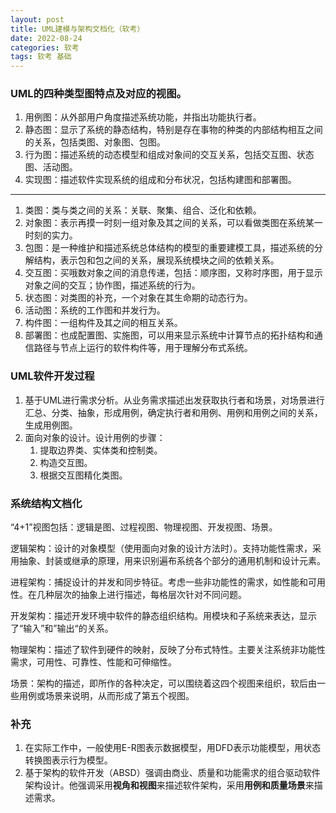 ```yaml
---
layout: post
title: UML建模与架构文档化（软考）
date: 2022-08-24
categories: 软考
tags: 软考 基础 
---
```


### UML的四种类型图特点及对应的视图。

1. 用例图：从外部用户角度描述系统功能，并指出功能执行者。
2. 静态图：显示了系统的静态结构，特别是存在事物的种类的内部结构相互之间的关系，包括类图、对象图、包图。
3. 行为图：描述系统的动态模型和组成对象间的交互关系，包括交互图、状态图、活动图。
4. 实现图：描述软件实现系统的组成和分布状况，包括构建图和部署图。

---

1. 类图：类与类之间的关系：关联、聚集、组合、泛化和依赖。
2. 对象图：表示再摸一时刻一组对象及其之间的关系，可以看做类图在系统某一时刻的实力。
3. 包图：是一种维护和描述系统总体结构的模型的重要建模工具，描述系统的分解结构，表示包和包之间的关系，展现系统模块之间的依赖关系。
4. 交互图：买哦数对象之间的消息传递，包括：顺序图，又称时序图，用于显示对象之间的交互；协作图，描述系统的行为。
5. 状态图：对类图的补充，一个对象在其生命期的动态行为。
6. 活动图：系统的工作图和并发行为。
7. 构件图：一组构件及其之间的相互关系。
8. 部署图：也成配置图、实施图，可以用来显示系统中计算节点的拓扑结构和通信路径与节点上运行的软件构件等，用于理解分布式系统。

### UML软件开发过程

1. 基于UML进行需求分析。从业务需求描述出发获取执行者和场景，对场景进行汇总、分类、抽象，形成用例，确定执行者和用例、用例和用例之间的关系，生成用例图。
2. 面向对象的设计。设计用例的步骤：
   1. 提取边界类、实体类和控制类。
   2. 构造交互图。
   3. 根据交互图精化类图。

### 系统结构文档化

“4+1”视图包括：逻辑是图、过程视图、物理视图、开发视图、场景。

逻辑架构：设计的对象模型（使用面向对象的设计方法时）。支持功能性需求，采用抽象、封装或继承的原理，用来识别遍布系统各个部分的通用机制和设计元素。

进程架构：捕捉设计的并发和同步特征。考虑一些非功能性的需求，如性能和可用性。在几种层次的抽象上进行描述，每格层次针对不同问题。

开发架构：描述开发环境中软件的静态组织结构。用模块和子系统来表达，显示了“输入”和”输出“的关系。

物理架构：描述了软件到硬件的映射，反映了分布式特性。主要关注系统非功能性需求，可用性、可靠性、性能和可伸缩性。

场景：架构的描述，即所作的各种决定，可以围绕着这四个视图来组织，软后由一些用例或场景来说明，从而形成了第五个视图。

### 补充

1. 在实际工作中，一般使用E-R图表示数据模型，用DFD表示功能模型，用状态转换图表示行为模型。
2. 基于架构的软件开发（ABSD）强调由商业、质量和功能需求的组合驱动软件架构设计。他强调采用**视角和视图**来描述软件架构，采用**用例和质量场景**来描述需求。